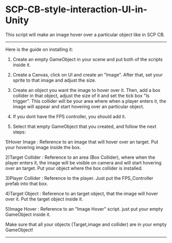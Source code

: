 # SCP-CB-style-interaction-UI-in-Unity
This script will make an image hover over a particular object like in SCP CB.


----------------------------------------------------------------------------------------
Here is the guide on installing it:

1. Create an empty GameObject in your scene and put both of the scripts inside it.

2. Create a Canvas, click on UI and create an "Image". After that, set your sprite to that image and adjust the size.

3. Create an object you want the image to hover over it. Then, add a box collider in that object, adjust the size of it and set the tick box "Is trigger". This collider will be your area where when a player enters it, the image will appear and start hovering over an particular object.

4. If you dont have the FPS controller, you should add it.

5. Select that empty GameObject that you created, and follow the next steps:




1)Hover Image : Reference to an image that will hover over an target. Put your hovering image inside the box.

2)Target Collider : Reference to an area (Box Collider), where when the player enters it, the image will be visible on camera and will start hovering over an target. Put your object where the box collider is installed.

3)Player Collider : Reference to the player. Just put the FPS_Controller prefab into that box.

4)Target Object : Reference to an target object, that the image will hover over it. Put the target object inside it.

5)Image Hover : Reference to an "Image Hover" script. just put your empty GameObject inside it.



Make sure that all your objects (Target,image and collider) are in your empty GameObject!

----------------------------------------------------------------------------------------

